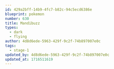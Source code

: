```yaml
---
id: 429a2bff-14b9-4fc7-b82c-94c5ecd6386e
blueprint: pokemon
number: 630
title: Mandibuzz
types:
  - dark
  - flying
author: 4d8d6ede-5963-429f-9c2f-74b897007e0c
tags:
  - stage-1
updated_by: 4d8d6ede-5963-429f-9c2f-74b897007e0c
updated_at: 1716511619
---
```

